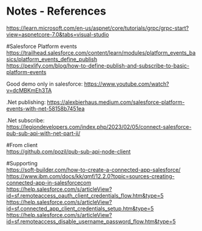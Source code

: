 # Notes - References  
https://learn.microsoft.com/en-us/aspnet/core/tutorials/grpc/grpc-start?view=aspnetcore-7.0&tabs=visual-studio  

#Salesforce Platform events  
https://trailhead.salesforce.com/content/learn/modules/platform_events_basics/platform_events_define_publish  
https://pexlify.com/blog/how-to-define-publish-and-subscribe-to-basic-platform-events  

Good demo only in salesforce: https://www.youtube.com/watch?v=dcMBKmEh3TA  

.Net publishing: https://alexbierhaus.medium.com/salesforce-platform-events-with-net-58158b7451ea  

.Net subscribe: https://legiondevelopers.com/index.php/2023/02/05/connect-salesforce-pub-sub-api-with-net-part-ii/

#From client  
https://github.com/pozil/pub-sub-api-node-client  

#Supporting  
https://soft-builder.com/how-to-create-a-connected-app-salesforce/  
https://www.ibm.com/docs/kk/qmf/12.2.0?topic=sources-creating-connected-app-in-salesforcecom  
https://help.salesforce.com/s/articleView?id=sf.remoteaccess_oauth_client_credentials_flow.htm&type=5
https://help.salesforce.com/s/articleView?id=sf.connected_app_client_credentials_setup.htm&type=5
https://help.salesforce.com/s/articleView?id=sf.remoteaccess_disable_username_password_flow.htm&type=5
